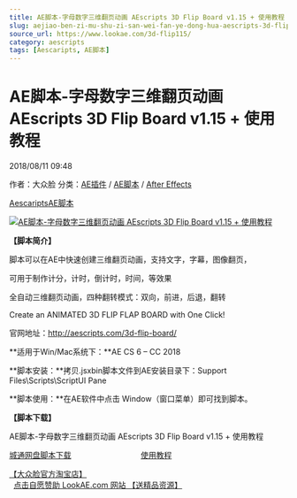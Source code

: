 ```yaml
---
title: AE脚本-字母数字三维翻页动画 AEscripts 3D Flip Board v1.15 + 使用教程
slug: aejiao-ben-zi-mu-shu-zi-san-wei-fan-ye-dong-hua-aescripts-3d-flip-board-v1-15-shi-yong-jiao-cheng
source_url: https://www.lookae.com/3d-flip115/
category: aescripts
tags: [Aescaripts, AE脚本]
---
```

# AE脚本-字母数字三维翻页动画 AEscripts 3D Flip Board v1.15 + 使用教程

2018/08/11 09:48

作者：大众脸
分类：[AE插件](https://www.lookae.com/after-effects/aechajian/) / [AE脚本](https://www.lookae.com/after-effects/aescripts/) / [After Effects](https://www.lookae.com/after-effects/)

[Aescaripts](https://www.lookae.com/tag/aescaripts/)[AE脚本](https://www.lookae.com/tag/ae%e8%84%9a%e6%9c%ac/)

[![AE脚本-字母数字三维翻页动画 AEscripts 3D Flip Board v1.15 + 使用教程](https://www.lookae.com/wp-content/uploads/2017/05/3D-Flip-Board.jpg "AE脚本-字母数字三维翻页动画 AEscripts 3D Flip Board v1.15 + 使用教程-LookAE.com")](https://www.lookae.com/wp-content/uploads/2017/05/3D-Flip-Board.jpg)

**【脚本简介】**

脚本可以在AE中快速创建三维翻页动画，支持文字，字幕，图像翻页，

可用于制作计分，计时，倒计时，时间，等效果

全自动三维翻页动画，四种翻转模式：双向，前进，后退，翻转

Create an ANIMATED 3D FLIP FLAP BOARD with One Click!

官网地址：http://aescripts.com/3d-flip-board/

**适用于Win/Mac系统下：**AE CS 6 – CC 2018

**脚本安装：**拷贝.jsxbin脚本文件到AE安装目录下：Support Files\Scripts\ScriptUI Pane

**脚本使用：**在AE软件中点击 Window（窗口菜单）即可找到脚本。

**【脚本下载】**

AE脚本-字母数字三维翻页动画 AEscripts 3D Flip Board v1.15 + 使用教程

[城通网盘脚本下载](https://lookae.ctfile.com/fs/680462-302890707)                                [使用教程](https://lookae.ctfile.com/fs/680462-201724557)

[【大众脸官方淘宝店】](https://lookae.taobao.com/)                [点击自愿赞助 LookAE.com 网站 【送精品资源】](https://www.lookae.com/sponsor/)
